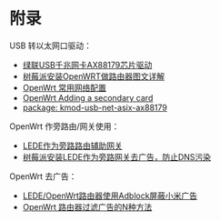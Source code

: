 # 附录

USB 转以太网口驱动：

* [绿联USB千兆网卡AX88179芯片驱动](https://www.lulian.cn/download/43-cn.html)
* [树莓派安装OpenWRT做路由器图文详解](http://cnlearn.linksprite.com/?p=8606#.XZVPYy276i5)
* [OpenWrt 常用网络配置](https://alalin.me/archives/1083)
* [OpenWrt Adding a secondary card](https://forum.openwrt.org/t/solved-adding-a-secondary-card/11071/2)
* [package: kmod-usb-net-asix-ax88179](https://openwrt.org/packages/pkgdata/kmod-usb-net-asix-ax88179)

OpenWrt 作旁路由/网关使用：

* [LEDE作为旁路路由辅助网关](https://aisoa.cn/post-2458.html)
* [树莓派安装LEDE作为旁路网关去广告，防止DNS污染](https://blog.chasemi.com/archives/177)

OpenWrt 去广告：

* [LEDE/OpenWrt路由器使用Adblock屏蔽小米广告](https://blog.pylinux.cc/post/2018/lede-adblock-admi/)
* [OpenWrt 路由器过滤广告的N种方法](https://www.mivm.cn/openwrt-kill-ad/)